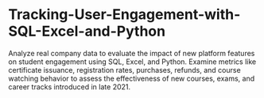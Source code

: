 # Tracking-User-Engagement-with-SQL-Excel-and-Python
Analyze real company data to evaluate the impact of new platform features on student engagement using SQL, Excel, and Python. Examine metrics like certificate issuance, registration rates, purchases, refunds, and course watching behavior to assess the effectiveness of new courses, exams, and career tracks introduced in late 2021.
